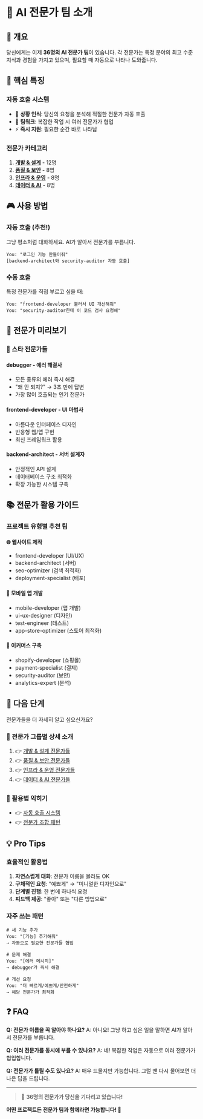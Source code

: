 # 🤖 AI 전문가 팀 소개

## 🎯 개요

당신에게는 이제 **36명의 AI 전문가 팀**이 있습니다. 각 전문가는 특정 분야의 최고 수준 지식과 경험을 가지고 있으며, 필요할 때 자동으로 나타나 도와줍니다.

## 🌟 핵심 특징

### 자동 호출 시스템
- 🎯 **상황 인식**: 당신의 요청을 분석해 적절한 전문가 자동 호출
- 🤝 **팀워크**: 복잡한 작업 시 여러 전문가가 협업
- ⚡ **즉시 지원**: 필요한 순간 바로 나타남

### 전문가 카테고리
1. **[개발 & 설계](01_Development_Experts.md)** - 12명
2. **[품질 & 보안](02_Quality_Security.md)** - 8명
3. **[인프라 & 운영](03_Infrastructure.md)** - 8명
4. **[데이터 & AI](04_Data_AI_Experts.md)** - 8명

## 🎮 사용 방법

### 자동 호출 (추천!)
그냥 평소처럼 대화하세요. AI가 알아서 전문가를 부릅니다.
```
You: "로그인 기능 만들어줘"
[backend-architect와 security-auditor 자동 호출]
```

### 수동 호출
특정 전문가를 직접 부르고 싶을 때:
```
You: "frontend-developer 불러서 UI 개선해줘"
You: "security-auditor한테 이 코드 검사 요청해"
```

## 🌈 전문가 미리보기

### 🌟 스타 전문가들

#### debugger - 에러 해결사
- 모든 종류의 에러 즉시 해결
- "왜 안 되지?" → 3초 만에 답변
- 가장 많이 호출되는 인기 전문가

#### frontend-developer - UI 마법사
- 아름다운 인터페이스 디자인
- 반응형 웹/앱 구현
- 최신 프레임워크 활용

#### backend-architect - 서버 설계자
- 안정적인 API 설계
- 데이터베이스 구조 최적화
- 확장 가능한 시스템 구축

## 📚 전문가 활용 가이드

### 프로젝트 유형별 추천 팀

#### 🌐 웹사이트 제작
- frontend-developer (UI/UX)
- backend-architect (서버)
- seo-optimizer (검색 최적화)
- deployment-specialist (배포)

#### 📱 모바일 앱 개발
- mobile-developer (앱 개발)
- ui-ux-designer (디자인)
- test-engineer (테스트)
- app-store-optimizer (스토어 최적화)

#### 🛒 이커머스 구축
- shopify-developer (쇼핑몰)
- payment-specialist (결제)
- security-auditor (보안)
- analytics-expert (분석)

## 🎯 다음 단계

전문가들을 더 자세히 알고 싶으신가요?

### 👥 전문가 그룹별 상세 소개
1. 👉 [개발 & 설계 전문가들](01_Development_Experts.md)
2. 👉 [품질 & 보안 전문가들](02_Quality_Security.md)
3. 👉 [인프라 & 운영 전문가들](03_Infrastructure.md)
4. 👉 [데이터 & AI 전문가들](04_Data_AI_Experts.md)

### 🚀 활용법 익히기
- 👉 [자동 호출 시스템](05_Auto_Call_System.md)
- 👉 [전문가 조합 패턴](06_Expert_Patterns.md)

## 💡 Pro Tips

### 효율적인 활용법
1. **자연스럽게 대화**: 전문가 이름을 몰라도 OK
2. **구체적인 요청**: "예쁘게" → "미니멀한 디자인으로"
3. **단계별 진행**: 한 번에 하나씩 요청
4. **피드백 제공**: "좋아" 또는 "다른 방법으로"

### 자주 쓰는 패턴
```
# 새 기능 추가
You: "[기능] 추가해줘"
→ 자동으로 필요한 전문가들 협업

# 문제 해결
You: "[에러 메시지]"
→ debugger가 즉시 해결

# 개선 요청
You: "더 빠르게/예쁘게/안전하게"
→ 해당 전문가가 최적화
```

## ❓ FAQ

**Q: 전문가 이름을 꼭 알아야 하나요?**
A: 아니요! 그냥 하고 싶은 일을 말하면 AI가 알아서 전문가를 부릅니다.

**Q: 여러 전문가를 동시에 부를 수 있나요?**
A: 네! 복잡한 작업은 자동으로 여러 전문가가 협업합니다.

**Q: 전문가가 틀릴 수도 있나요?**
A: 매우 드물지만 가능합니다. 그럴 땐 다시 물어보면 더 나은 답을 드립니다.

---

> 🎉 **36명의 전문가가 당신을 기다리고 있습니다!**

**어떤 프로젝트든 전문가 팀과 함께라면 가능합니다! 🚀**